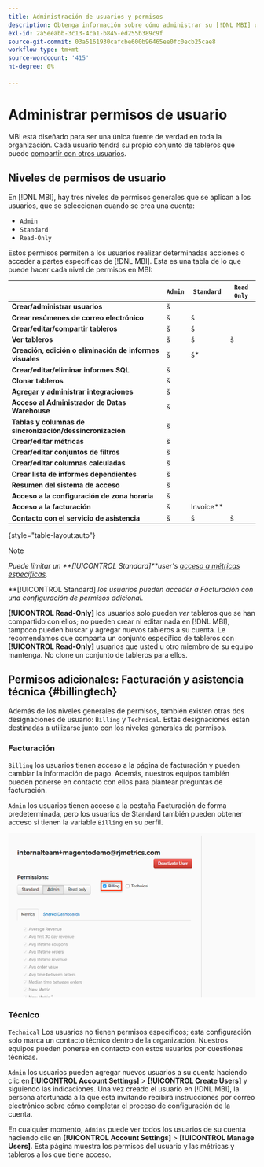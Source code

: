 ```yaml
---
title: Administración de usuarios y permisos
description: Obtenga información sobre cómo administrar su [!DNL MBI] usuarios.
exl-id: 2a5eeabb-3c13-4ca1-b845-ed255b389c9f
source-git-commit: 03a5161930cafcbe600b96465ee0fc0ecb25cae8
workflow-type: tm+mt
source-wordcount: '415'
ht-degree: 0%

---
```


# Administrar permisos de usuario

MBI está diseñado para ser una única fuente de verdad en toda la organización. Cada usuario tendrá su propio conjunto de tableros que puede [compartir con otros usuarios](../../data-user/dashboards/share-dashboard-with-users.md).

## Niveles de permisos de usuario

En [!DNL MBI], hay tres niveles de permisos generales que se aplican a los usuarios, que se seleccionan cuando se crea una cuenta:

* `Admin`
* `Standard`
* `Read-Only`

Estos permisos permiten a los usuarios realizar determinadas acciones o acceder a partes específicas de [!DNL MBI]. Esta es una tabla de lo que puede hacer cada nivel de permisos en MBI:

|  | `Admin` | `Standard` | `Read Only` |
| -----|-----|-----|----|
| **Crear/administrar usuarios** | š |  |  |
| **Crear resúmenes de correo electrónico** | š | š |  |
| **Crear/editar/compartir tableros** | š | š |  |
| **Ver tableros** | š | š | š |
| **Creación, edición o eliminación de informes visuales** | š | š* |  |
| **Crear/editar/eliminar informes SQL** | š |  |  |
| **Clonar tableros** | š |  |  |
| **Agregar y administrar integraciones** | š |  |  |
| **Acceso al Administrador de Datas Warehouse** | š |  |  |
| **Tablas y columnas de sincronización/dessincronización** | š |  |  |
| **Crear/editar métricas** | š |  |  |
| **Crear/editar conjuntos de filtros** | š |  |  |
| **Crear/editar columnas calculadas** | š |  |  |
| **Crear lista de informes dependientes** | š |  |  |
| **Resumen del sistema de acceso** | š |  |  |
| **Acceso a la configuración de zona horaria** | š |  |  |
| **Acceso a la facturación** | š | Invoice** |  |
| **Contacto con el servicio de asistencia** | š | š | š |

{style=&quot;table-layout:auto&quot;}

>[!NOTE]
>
>_Puede limitar un **[!UICONTROL Standard]**user&#39;s [acceso a métricas específicas](../../administrator/user-management/restrict-metric-access.md)._
>
>**[!UICONTROL Standard] _los usuarios pueden acceder a Facturación con una configuración de permisos adicional._
>
>**[!UICONTROL Read-Only]** los usuarios solo pueden _ver_ tableros que se han compartido con ellos; no pueden crear ni editar nada en [!DNL MBI], tampoco pueden buscar y agregar nuevos tableros a su cuenta. Le recomendamos que comparta un conjunto específico de tableros con **[!UICONTROL Read-Only]** usuarios que usted u otro miembro de su equipo mantenga. No clone un conjunto de tableros para ellos.

## Permisos adicionales: Facturación y asistencia técnica {#billingtech}

Además de los niveles generales de permisos, también existen otras dos designaciones de usuario: `Billing` y `Technical`. Estas designaciones están destinadas a utilizarse junto con los niveles generales de permisos.

### Facturación

`Billing` los usuarios tienen acceso a la página de facturación y pueden cambiar la información de pago. Además, nuestros equipos también pueden ponerse en contacto con ellos para plantear preguntas de facturación.

`Admin` los usuarios tienen acceso a la pestaña Facturación de forma predeterminada, pero los usuarios de Standard también pueden obtener acceso si tienen la variable `Billing` en su perfil.

![facturación](../../assets/billing.png)<!--{: width="550" height="363"}-->

### Técnico

`Technical` Los usuarios no tienen permisos específicos; esta configuración solo marca un contacto técnico dentro de la organización. Nuestros equipos pueden ponerse en contacto con estos usuarios por cuestiones técnicas.

`Admin` los usuarios pueden agregar nuevos usuarios a su cuenta haciendo clic en **[!UICONTROL Account Settings]** > **[!UICONTROL Create Users]** y siguiendo las indicaciones. Una vez creado el usuario en [!DNL MBI], la persona afortunada a la que está invitando recibirá instrucciones por correo electrónico sobre cómo completar el proceso de configuración de la cuenta.

En cualquier momento, `Admins` puede ver todos los usuarios de su cuenta haciendo clic en **[!UICONTROL Account Settings]** > **[!UICONTROL Manage Users]**. Esta página muestra los permisos del usuario y las métricas y tableros a los que tiene acceso.
